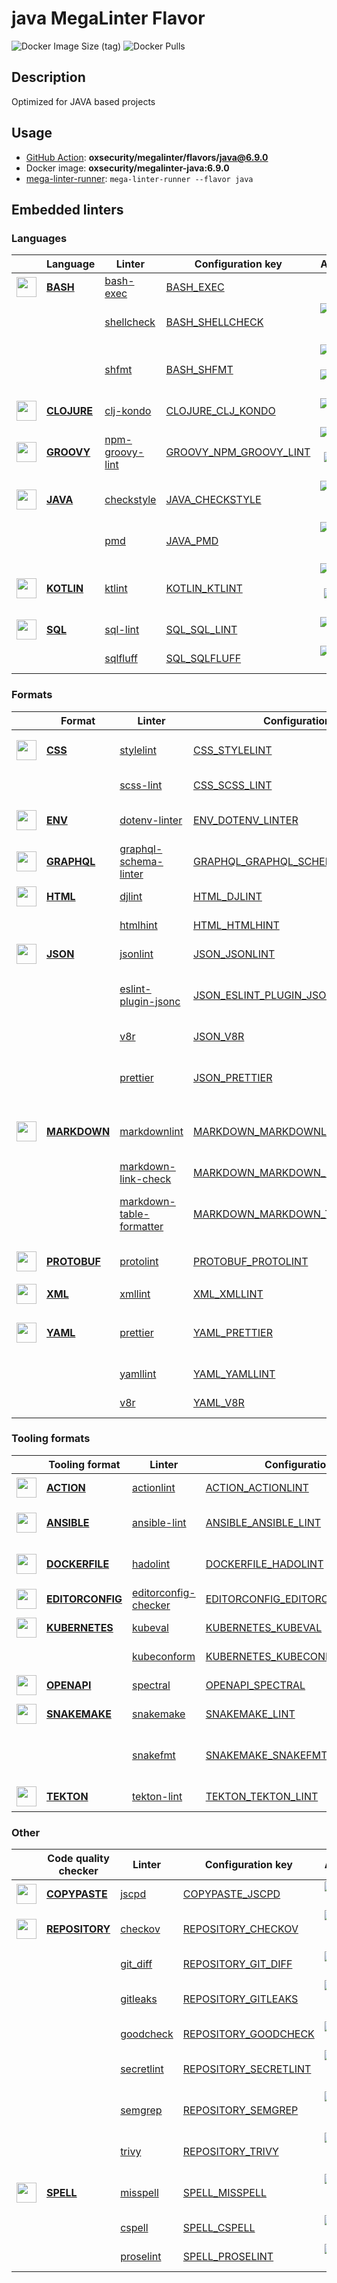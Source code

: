 # java MegaLinter Flavor

![Docker Image Size (tag)](https://img.shields.io/docker/image-size/oxsecurity/megalinter-java/6.9.0)
![Docker Pulls](https://img.shields.io/docker/pulls/oxsecurity/megalinter-java)

## Description

Optimized for JAVA based projects

## Usage

- [GitHub Action](https://oxsecurity.github.io/megalinter/6.9.0/installation/#github-action): **oxsecurity/megalinter/flavors/java@6.9.0**
- Docker image: **oxsecurity/megalinter-java:6.9.0**
- [mega-linter-runner](https://oxsecurity.github.io/megalinter/6.9.0/mega-linter-runner/): `mega-linter-runner --flavor java`

## Embedded linters

### Languages

|                                                                             <!-- -->                                                                              | Language                                                                          | Linter                                                                                               | Configuration key                                                                                           |                                                                                                                     Additional                                                                                                                      |
|:-----------------------------------------------------------------------------------------------------------------------------------------------------------------:|-----------------------------------------------------------------------------------|------------------------------------------------------------------------------------------------------|-------------------------------------------------------------------------------------------------------------|:---------------------------------------------------------------------------------------------------------------------------------------------------------------------------------------------------------------------------------------------------:|
|  <img src="https://github.com/oxsecurity/megalinter/raw/main/docs/assets/icons/bash.ico" alt="" height="32px" class="megalinter-icon"></a> <!-- linter-icon -->   | [**BASH**](https://oxsecurity.github.io/megalinter/6.9.0/descriptors/bash/)       | [bash-exec](https://oxsecurity.github.io/megalinter/6.9.0/descriptors/bash_bash_exec/)               | [BASH_EXEC](https://oxsecurity.github.io/megalinter/6.9.0/descriptors/bash_bash_exec/)                      |                                                                                                                                                                                                                                                     |
|                                                                   <!-- --> <!-- linter-icon -->                                                                   |                                                                                   | [shellcheck](https://oxsecurity.github.io/megalinter/6.9.0/descriptors/bash_shellcheck/)             | [BASH_SHELLCHECK](https://oxsecurity.github.io/megalinter/6.9.0/descriptors/bash_shellcheck/)               |                                [![GitHub stars](https://img.shields.io/github/stars/koalaman/shellcheck?cacheSeconds=3600)](https://github.com/koalaman/shellcheck) ![sarif](https://shields.io/badge/-SARIF-orange)                                |
|                                                                   <!-- --> <!-- linter-icon -->                                                                   |                                                                                   | [shfmt](https://oxsecurity.github.io/megalinter/6.9.0/descriptors/bash_shfmt/)                       | [BASH_SHFMT](https://oxsecurity.github.io/megalinter/6.9.0/descriptors/bash_shfmt/)                         |                                        [![GitHub stars](https://img.shields.io/github/stars/mvdan/sh?cacheSeconds=3600)](https://github.com/mvdan/sh) ![formatter](https://shields.io/badge/-format-yellow)                                         |
| <img src="https://github.com/oxsecurity/megalinter/raw/main/docs/assets/icons/clojure.ico" alt="" height="32px" class="megalinter-icon"></a> <!-- linter-icon --> | [**CLOJURE**](https://oxsecurity.github.io/megalinter/6.9.0/descriptors/clojure/) | [clj-kondo](https://oxsecurity.github.io/megalinter/6.9.0/descriptors/clojure_clj_kondo/)            | [CLOJURE_CLJ_KONDO](https://oxsecurity.github.io/megalinter/6.9.0/descriptors/clojure_clj_kondo/)           |                                                         [![GitHub stars](https://img.shields.io/github/stars/borkdude/clj-kondo?cacheSeconds=3600)](https://github.com/borkdude/clj-kondo)                                                          |
| <img src="https://github.com/oxsecurity/megalinter/raw/main/docs/assets/icons/groovy.ico" alt="" height="32px" class="megalinter-icon"></a> <!-- linter-icon -->  | [**GROOVY**](https://oxsecurity.github.io/megalinter/6.9.0/descriptors/groovy/)   | [npm-groovy-lint](https://oxsecurity.github.io/megalinter/6.9.0/descriptors/groovy_npm_groovy_lint/) | [GROOVY_NPM_GROOVY_LINT](https://oxsecurity.github.io/megalinter/6.9.0/descriptors/groovy_npm_groovy_lint/) | [![GitHub stars](https://img.shields.io/github/stars/nvuillam/npm-groovy-lint?cacheSeconds=3600)](https://github.com/nvuillam/npm-groovy-lint) ![autofix](https://shields.io/badge/-autofix-green) ![sarif](https://shields.io/badge/-SARIF-orange) |
|  <img src="https://github.com/oxsecurity/megalinter/raw/main/docs/assets/icons/java.ico" alt="" height="32px" class="megalinter-icon"></a> <!-- linter-icon -->   | [**JAVA**](https://oxsecurity.github.io/megalinter/6.9.0/descriptors/java/)       | [checkstyle](https://oxsecurity.github.io/megalinter/6.9.0/descriptors/java_checkstyle/)             | [JAVA_CHECKSTYLE](https://oxsecurity.github.io/megalinter/6.9.0/descriptors/java_checkstyle/)               |                              [![GitHub stars](https://img.shields.io/github/stars/checkstyle/checkstyle?cacheSeconds=3600)](https://github.com/checkstyle/checkstyle) ![sarif](https://shields.io/badge/-SARIF-orange)                              |
|                                                                   <!-- --> <!-- linter-icon -->                                                                   |                                                                                   | [pmd](https://oxsecurity.github.io/megalinter/6.9.0/descriptors/java_pmd/)                           | [JAVA_PMD](https://oxsecurity.github.io/megalinter/6.9.0/descriptors/java_pmd/)                             |                                            [![GitHub stars](https://img.shields.io/github/stars/pmd/pmd?cacheSeconds=3600)](https://github.com/pmd/pmd) ![sarif](https://shields.io/badge/-SARIF-orange)                                            |
| <img src="https://github.com/oxsecurity/megalinter/raw/main/docs/assets/icons/kotlin.ico" alt="" height="32px" class="megalinter-icon"></a> <!-- linter-icon -->  | [**KOTLIN**](https://oxsecurity.github.io/megalinter/6.9.0/descriptors/kotlin/)   | [ktlint](https://oxsecurity.github.io/megalinter/6.9.0/descriptors/kotlin_ktlint/)                   | [KOTLIN_KTLINT](https://oxsecurity.github.io/megalinter/6.9.0/descriptors/kotlin_ktlint/)                   |         [![GitHub stars](https://img.shields.io/github/stars/pinterest/ktlint?cacheSeconds=3600)](https://github.com/pinterest/ktlint) ![autofix](https://shields.io/badge/-autofix-green) ![sarif](https://shields.io/badge/-SARIF-orange)         |
|   <img src="https://github.com/oxsecurity/megalinter/raw/main/docs/assets/icons/sql.ico" alt="" height="32px" class="megalinter-icon"></a> <!-- linter-icon -->   | [**SQL**](https://oxsecurity.github.io/megalinter/6.9.0/descriptors/sql/)         | [sql-lint](https://oxsecurity.github.io/megalinter/6.9.0/descriptors/sql_sql_lint/)                  | [SQL_SQL_LINT](https://oxsecurity.github.io/megalinter/6.9.0/descriptors/sql_sql_lint/)                     |                                                       [![GitHub stars](https://img.shields.io/github/stars/joereynolds/sql-lint?cacheSeconds=3600)](https://github.com/joereynolds/sql-lint)                                                        |
|                                                                   <!-- --> <!-- linter-icon -->                                                                   |                                                                                   | [sqlfluff](https://oxsecurity.github.io/megalinter/6.9.0/descriptors/sql_sqlfluff/)                  | [SQL_SQLFLUFF](https://oxsecurity.github.io/megalinter/6.9.0/descriptors/sql_sqlfluff/)                     |                                                          [![GitHub stars](https://img.shields.io/github/stars/sqlfluff/sqlfluff?cacheSeconds=3600)](https://github.com/sqlfluff/sqlfluff)                                                           |

### Formats

|                                                                              <!-- -->                                                                              | Format                                                                              | Linter                                                                                                                   | Configuration key                                                                                                                 |                                                                                                                          Additional                                                                                                                           |
|:------------------------------------------------------------------------------------------------------------------------------------------------------------------:|-------------------------------------------------------------------------------------|--------------------------------------------------------------------------------------------------------------------------|-----------------------------------------------------------------------------------------------------------------------------------|:-------------------------------------------------------------------------------------------------------------------------------------------------------------------------------------------------------------------------------------------------------------:|
|   <img src="https://github.com/oxsecurity/megalinter/raw/main/docs/assets/icons/css.ico" alt="" height="32px" class="megalinter-icon"></a> <!-- linter-icon -->    | [**CSS**](https://oxsecurity.github.io/megalinter/6.9.0/descriptors/css/)           | [stylelint](https://oxsecurity.github.io/megalinter/6.9.0/descriptors/css_stylelint/)                                    | [CSS_STYLELINT](https://oxsecurity.github.io/megalinter/6.9.0/descriptors/css_stylelint/)                                         |                                   [![GitHub stars](https://img.shields.io/github/stars/stylelint/stylelint?cacheSeconds=3600)](https://github.com/stylelint/stylelint) ![autofix](https://shields.io/badge/-autofix-green)                                    |
|                                                                   <!-- --> <!-- linter-icon -->                                                                    |                                                                                     | [scss-lint](https://oxsecurity.github.io/megalinter/6.9.0/descriptors/css_scss_lint/)                                    | [CSS_SCSS_LINT](https://oxsecurity.github.io/megalinter/6.9.0/descriptors/css_scss_lint/)                                         |                                                                   [![GitHub stars](https://img.shields.io/github/stars/sds/scss-lint?cacheSeconds=3600)](https://github.com/sds/scss-lint)                                                                    |
|   <img src="https://github.com/oxsecurity/megalinter/raw/main/docs/assets/icons/env.ico" alt="" height="32px" class="megalinter-icon"></a> <!-- linter-icon -->    | [**ENV**](https://oxsecurity.github.io/megalinter/6.9.0/descriptors/env/)           | [dotenv-linter](https://oxsecurity.github.io/megalinter/6.9.0/descriptors/env_dotenv_linter/)                            | [ENV_DOTENV_LINTER](https://oxsecurity.github.io/megalinter/6.9.0/descriptors/env_dotenv_linter/)                                 |                           [![GitHub stars](https://img.shields.io/github/stars/dotenv-linter/dotenv-linter?cacheSeconds=3600)](https://github.com/dotenv-linter/dotenv-linter) ![autofix](https://shields.io/badge/-autofix-green)                            |
| <img src="https://github.com/oxsecurity/megalinter/raw/main/docs/assets/icons/graphql.ico" alt="" height="32px" class="megalinter-icon"></a> <!-- linter-icon -->  | [**GRAPHQL**](https://oxsecurity.github.io/megalinter/6.9.0/descriptors/graphql/)   | [graphql-schema-linter](https://oxsecurity.github.io/megalinter/6.9.0/descriptors/graphql_graphql_schema_linter/)        | [GRAPHQL_GRAPHQL_SCHEMA_LINTER](https://oxsecurity.github.io/megalinter/6.9.0/descriptors/graphql_graphql_schema_linter/)         |                                                  [![GitHub stars](https://img.shields.io/github/stars/cjoudrey/graphql-schema-linter?cacheSeconds=3600)](https://github.com/cjoudrey/graphql-schema-linter)                                                   |
|   <img src="https://github.com/oxsecurity/megalinter/raw/main/docs/assets/icons/html.ico" alt="" height="32px" class="megalinter-icon"></a> <!-- linter-icon -->   | [**HTML**](https://oxsecurity.github.io/megalinter/6.9.0/descriptors/html/)         | [djlint](https://oxsecurity.github.io/megalinter/6.9.0/descriptors/html_djlint/)                                         | [HTML_DJLINT](https://oxsecurity.github.io/megalinter/6.9.0/descriptors/html_djlint/)                                             |                                                     [![GitHub stars](https://img.shields.io/github/stars/Riverside-Healthcare/djlint?cacheSeconds=3600)](https://github.com/Riverside-Healthcare/djlint)                                                      |
|                                                                   <!-- --> <!-- linter-icon -->                                                                    |                                                                                     | [htmlhint](https://oxsecurity.github.io/megalinter/6.9.0/descriptors/html_htmlhint/)                                     | [HTML_HTMLHINT](https://oxsecurity.github.io/megalinter/6.9.0/descriptors/html_htmlhint/)                                         |                                                               [![GitHub stars](https://img.shields.io/github/stars/htmlhint/HTMLHint?cacheSeconds=3600)](https://github.com/htmlhint/HTMLHint)                                                                |
|   <img src="https://github.com/oxsecurity/megalinter/raw/main/docs/assets/icons/json.ico" alt="" height="32px" class="megalinter-icon"></a> <!-- linter-icon -->   | [**JSON**](https://oxsecurity.github.io/megalinter/6.9.0/descriptors/json/)         | [jsonlint](https://oxsecurity.github.io/megalinter/6.9.0/descriptors/json_jsonlint/)                                     | [JSON_JSONLINT](https://oxsecurity.github.io/megalinter/6.9.0/descriptors/json_jsonlint/)                                         |                                                                [![GitHub stars](https://img.shields.io/github/stars/prantlf/jsonlint?cacheSeconds=3600)](https://github.com/prantlf/jsonlint)                                                                 |
|                                                                   <!-- --> <!-- linter-icon -->                                                                    |                                                                                     | [eslint-plugin-jsonc](https://oxsecurity.github.io/megalinter/6.9.0/descriptors/json_eslint_plugin_jsonc/)               | [JSON_ESLINT_PLUGIN_JSONC](https://oxsecurity.github.io/megalinter/6.9.0/descriptors/json_eslint_plugin_jsonc/)                   | [![GitHub stars](https://img.shields.io/github/stars/ota-meshi/eslint-plugin-jsonc?cacheSeconds=3600)](https://github.com/ota-meshi/eslint-plugin-jsonc) ![autofix](https://shields.io/badge/-autofix-green) ![sarif](https://shields.io/badge/-SARIF-orange) |
|                                                                   <!-- --> <!-- linter-icon -->                                                                    |                                                                                     | [v8r](https://oxsecurity.github.io/megalinter/6.9.0/descriptors/json_v8r/)                                               | [JSON_V8R](https://oxsecurity.github.io/megalinter/6.9.0/descriptors/json_v8r/)                                                   |                                                                    [![GitHub stars](https://img.shields.io/github/stars/chris48s/v8r?cacheSeconds=3600)](https://github.com/chris48s/v8r)                                                                     |
|                                                                   <!-- --> <!-- linter-icon -->                                                                    |                                                                                     | [prettier](https://oxsecurity.github.io/megalinter/6.9.0/descriptors/json_prettier/)                                     | [JSON_PRETTIER](https://oxsecurity.github.io/megalinter/6.9.0/descriptors/json_prettier/)                                         |                                    [![GitHub stars](https://img.shields.io/github/stars/prettier/prettier?cacheSeconds=3600)](https://github.com/prettier/prettier) ![formatter](https://shields.io/badge/-format-yellow)                                     |
| <img src="https://github.com/oxsecurity/megalinter/raw/main/docs/assets/icons/markdown.ico" alt="" height="32px" class="megalinter-icon"></a> <!-- linter-icon --> | [**MARKDOWN**](https://oxsecurity.github.io/megalinter/6.9.0/descriptors/markdown/) | [markdownlint](https://oxsecurity.github.io/megalinter/6.9.0/descriptors/markdown_markdownlint/)                         | [MARKDOWN_MARKDOWNLINT](https://oxsecurity.github.io/megalinter/6.9.0/descriptors/markdown_markdownlint/)                         |                              [![GitHub stars](https://img.shields.io/github/stars/DavidAnson/markdownlint?cacheSeconds=3600)](https://github.com/DavidAnson/markdownlint) ![formatter](https://shields.io/badge/-format-yellow)                               |
|                                                                   <!-- --> <!-- linter-icon -->                                                                    |                                                                                     | [markdown-link-check](https://oxsecurity.github.io/megalinter/6.9.0/descriptors/markdown_markdown_link_check/)           | [MARKDOWN_MARKDOWN_LINK_CHECK](https://oxsecurity.github.io/megalinter/6.9.0/descriptors/markdown_markdown_link_check/)           |                                                       [![GitHub stars](https://img.shields.io/github/stars/tcort/markdown-link-check?cacheSeconds=3600)](https://github.com/tcort/markdown-link-check)                                                        |
|                                                                   <!-- --> <!-- linter-icon -->                                                                    |                                                                                     | [markdown-table-formatter](https://oxsecurity.github.io/megalinter/6.9.0/descriptors/markdown_markdown_table_formatter/) | [MARKDOWN_MARKDOWN_TABLE_FORMATTER](https://oxsecurity.github.io/megalinter/6.9.0/descriptors/markdown_markdown_table_formatter/) |                    [![GitHub stars](https://img.shields.io/github/stars/nvuillam/markdown-table-formatter?cacheSeconds=3600)](https://github.com/nvuillam/markdown-table-formatter) ![formatter](https://shields.io/badge/-format-yellow)                     |
| <img src="https://github.com/oxsecurity/megalinter/raw/main/docs/assets/icons/protobuf.ico" alt="" height="32px" class="megalinter-icon"></a> <!-- linter-icon --> | [**PROTOBUF**](https://oxsecurity.github.io/megalinter/6.9.0/descriptors/protobuf/) | [protolint](https://oxsecurity.github.io/megalinter/6.9.0/descriptors/protobuf_protolint/)                               | [PROTOBUF_PROTOLINT](https://oxsecurity.github.io/megalinter/6.9.0/descriptors/protobuf_protolint/)                               |                                   [![GitHub stars](https://img.shields.io/github/stars/yoheimuta/protolint?cacheSeconds=3600)](https://github.com/yoheimuta/protolint) ![autofix](https://shields.io/badge/-autofix-green)                                    |
|   <img src="https://github.com/oxsecurity/megalinter/raw/main/docs/assets/icons/xml.ico" alt="" height="32px" class="megalinter-icon"></a> <!-- linter-icon -->    | [**XML**](https://oxsecurity.github.io/megalinter/6.9.0/descriptors/xml/)           | [xmllint](https://oxsecurity.github.io/megalinter/6.9.0/descriptors/xml_xmllint/)                                        | [XML_XMLLINT](https://oxsecurity.github.io/megalinter/6.9.0/descriptors/xml_xmllint/)                                             |                                                                                                                                                                                                                                                               |
|   <img src="https://github.com/oxsecurity/megalinter/raw/main/docs/assets/icons/yaml.ico" alt="" height="32px" class="megalinter-icon"></a> <!-- linter-icon -->   | [**YAML**](https://oxsecurity.github.io/megalinter/6.9.0/descriptors/yaml/)         | [prettier](https://oxsecurity.github.io/megalinter/6.9.0/descriptors/yaml_prettier/)                                     | [YAML_PRETTIER](https://oxsecurity.github.io/megalinter/6.9.0/descriptors/yaml_prettier/)                                         |                                    [![GitHub stars](https://img.shields.io/github/stars/prettier/prettier?cacheSeconds=3600)](https://github.com/prettier/prettier) ![formatter](https://shields.io/badge/-format-yellow)                                     |
|                                                                   <!-- --> <!-- linter-icon -->                                                                    |                                                                                     | [yamllint](https://oxsecurity.github.io/megalinter/6.9.0/descriptors/yaml_yamllint/)                                     | [YAML_YAMLLINT](https://oxsecurity.github.io/megalinter/6.9.0/descriptors/yaml_yamllint/)                                         |                                                            [![GitHub stars](https://img.shields.io/github/stars/adrienverge/yamllint?cacheSeconds=3600)](https://github.com/adrienverge/yamllint)                                                             |
|                                                                   <!-- --> <!-- linter-icon -->                                                                    |                                                                                     | [v8r](https://oxsecurity.github.io/megalinter/6.9.0/descriptors/yaml_v8r/)                                               | [YAML_V8R](https://oxsecurity.github.io/megalinter/6.9.0/descriptors/yaml_v8r/)                                                   |                                                                    [![GitHub stars](https://img.shields.io/github/stars/chris48s/v8r?cacheSeconds=3600)](https://github.com/chris48s/v8r)                                                                     |

### Tooling formats

|                                                                                <!-- -->                                                                                | Tooling format                                                                              | Linter                                                                                                               | Configuration key                                                                                                                 |                                                                                        Additional                                                                                        |
|:----------------------------------------------------------------------------------------------------------------------------------------------------------------------:|---------------------------------------------------------------------------------------------|----------------------------------------------------------------------------------------------------------------------|-----------------------------------------------------------------------------------------------------------------------------------|:----------------------------------------------------------------------------------------------------------------------------------------------------------------------------------------:|
|   <img src="https://github.com/oxsecurity/megalinter/raw/main/docs/assets/icons/default.ico" alt="" height="32px" class="megalinter-icon"></a> <!-- linter-icon -->    | [**ACTION**](https://oxsecurity.github.io/megalinter/6.9.0/descriptors/action/)             | [actionlint](https://oxsecurity.github.io/megalinter/6.9.0/descriptors/action_actionlint/)                           | [ACTION_ACTIONLINT](https://oxsecurity.github.io/megalinter/6.9.0/descriptors/action_actionlint/)                                 |                              [![GitHub stars](https://img.shields.io/github/stars/rhysd/actionlint?cacheSeconds=3600)](https://github.com/rhysd/actionlint)                              |
|   <img src="https://github.com/oxsecurity/megalinter/raw/main/docs/assets/icons/ansible.ico" alt="" height="32px" class="megalinter-icon"></a> <!-- linter-icon -->    | [**ANSIBLE**](https://oxsecurity.github.io/megalinter/6.9.0/descriptors/ansible/)           | [ansible-lint](https://oxsecurity.github.io/megalinter/6.9.0/descriptors/ansible_ansible_lint/)                      | [ANSIBLE_ANSIBLE_LINT](https://oxsecurity.github.io/megalinter/6.9.0/descriptors/ansible_ansible_lint/)                           | [![GitHub stars](https://img.shields.io/github/stars/ansible/ansible-lint?cacheSeconds=3600)](https://github.com/ansible/ansible-lint) ![sarif](https://shields.io/badge/-SARIF-orange)  |
|  <img src="https://github.com/oxsecurity/megalinter/raw/main/docs/assets/icons/dockerfile.ico" alt="" height="32px" class="megalinter-icon"></a> <!-- linter-icon -->  | [**DOCKERFILE**](https://oxsecurity.github.io/megalinter/6.9.0/descriptors/dockerfile/)     | [hadolint](https://oxsecurity.github.io/megalinter/6.9.0/descriptors/dockerfile_hadolint/)                           | [DOCKERFILE_HADOLINT](https://oxsecurity.github.io/megalinter/6.9.0/descriptors/dockerfile_hadolint/)                             |    [![GitHub stars](https://img.shields.io/github/stars/hadolint/hadolint?cacheSeconds=3600)](https://github.com/hadolint/hadolint) ![sarif](https://shields.io/badge/-SARIF-orange)     |
| <img src="https://github.com/oxsecurity/megalinter/raw/main/docs/assets/icons/editorconfig.ico" alt="" height="32px" class="megalinter-icon"></a> <!-- linter-icon --> | [**EDITORCONFIG**](https://oxsecurity.github.io/megalinter/6.9.0/descriptors/editorconfig/) | [editorconfig-checker](https://oxsecurity.github.io/megalinter/6.9.0/descriptors/editorconfig_editorconfig_checker/) | [EDITORCONFIG_EDITORCONFIG_CHECKER](https://oxsecurity.github.io/megalinter/6.9.0/descriptors/editorconfig_editorconfig_checker/) |     [![GitHub stars](https://img.shields.io/github/stars/editorconfig-checker/editorconfig-checker?cacheSeconds=3600)](https://github.com/editorconfig-checker/editorconfig-checker)     |
|  <img src="https://github.com/oxsecurity/megalinter/raw/main/docs/assets/icons/kubernetes.ico" alt="" height="32px" class="megalinter-icon"></a> <!-- linter-icon -->  | [**KUBERNETES**](https://oxsecurity.github.io/megalinter/6.9.0/descriptors/kubernetes/)     | [kubeval](https://oxsecurity.github.io/megalinter/6.9.0/descriptors/kubernetes_kubeval/)                             | [KUBERNETES_KUBEVAL](https://oxsecurity.github.io/megalinter/6.9.0/descriptors/kubernetes_kubeval/)                               |                           [![GitHub stars](https://img.shields.io/github/stars/instrumenta/kubeval?cacheSeconds=3600)](https://github.com/instrumenta/kubeval)                           |
|                                                                     <!-- --> <!-- linter-icon -->                                                                      |                                                                                             | [kubeconform](https://oxsecurity.github.io/megalinter/6.9.0/descriptors/kubernetes_kubeconform/)                     | [KUBERNETES_KUBECONFORM](https://oxsecurity.github.io/megalinter/6.9.0/descriptors/kubernetes_kubeconform/)                       |                             [![GitHub stars](https://img.shields.io/github/stars/yannh/kubeconform?cacheSeconds=3600)](https://github.com/yannh/kubeconform)                             |
|   <img src="https://github.com/oxsecurity/megalinter/raw/main/docs/assets/icons/openapi.ico" alt="" height="32px" class="megalinter-icon"></a> <!-- linter-icon -->    | [**OPENAPI**](https://oxsecurity.github.io/megalinter/6.9.0/descriptors/openapi/)           | [spectral](https://oxsecurity.github.io/megalinter/6.9.0/descriptors/openapi_spectral/)                              | [OPENAPI_SPECTRAL](https://oxsecurity.github.io/megalinter/6.9.0/descriptors/openapi_spectral/)                                   |                          [![GitHub stars](https://img.shields.io/github/stars/stoplightio/spectral?cacheSeconds=3600)](https://github.com/stoplightio/spectral)                          |
|  <img src="https://github.com/oxsecurity/megalinter/raw/main/docs/assets/icons/snakemake.ico" alt="" height="32px" class="megalinter-icon"></a> <!-- linter-icon -->   | [**SNAKEMAKE**](https://oxsecurity.github.io/megalinter/6.9.0/descriptors/snakemake/)       | [snakemake](https://oxsecurity.github.io/megalinter/6.9.0/descriptors/snakemake_snakemake/)                          | [SNAKEMAKE_LINT](https://oxsecurity.github.io/megalinter/6.9.0/descriptors/snakemake_snakemake/)                                  |                           [![GitHub stars](https://img.shields.io/github/stars/snakemake/snakemake?cacheSeconds=3600)](https://github.com/snakemake/snakemake)                           |
|                                                                     <!-- --> <!-- linter-icon -->                                                                      |                                                                                             | [snakefmt](https://oxsecurity.github.io/megalinter/6.9.0/descriptors/snakemake_snakefmt/)                            | [SNAKEMAKE_SNAKEFMT](https://oxsecurity.github.io/megalinter/6.9.0/descriptors/snakemake_snakefmt/)                               | [![GitHub stars](https://img.shields.io/github/stars/snakemake/snakefmt?cacheSeconds=3600)](https://github.com/snakemake/snakefmt) ![formatter](https://shields.io/badge/-format-yellow) |
|    <img src="https://github.com/oxsecurity/megalinter/raw/main/docs/assets/icons/tekton.ico" alt="" height="32px" class="megalinter-icon"></a> <!-- linter-icon -->    | [**TEKTON**](https://oxsecurity.github.io/megalinter/6.9.0/descriptors/tekton/)             | [tekton-lint](https://oxsecurity.github.io/megalinter/6.9.0/descriptors/tekton_tekton_lint/)                         | [TEKTON_TEKTON_LINT](https://oxsecurity.github.io/megalinter/6.9.0/descriptors/tekton_tekton_lint/)                               |                               [![GitHub stars](https://img.shields.io/github/stars/IBM/tekton-lint?cacheSeconds=3600)](https://github.com/IBM/tekton-lint)                               |

### Other

|                                                                              <!-- -->                                                                               | Code quality checker                                                                    | Linter                                                                                         | Configuration key                                                                                         |                                                                                        Additional                                                                                         |
|:-------------------------------------------------------------------------------------------------------------------------------------------------------------------:|-----------------------------------------------------------------------------------------|------------------------------------------------------------------------------------------------|-----------------------------------------------------------------------------------------------------------|:-----------------------------------------------------------------------------------------------------------------------------------------------------------------------------------------:|
| <img src="https://github.com/oxsecurity/megalinter/raw/main/docs/assets/icons/copypaste.ico" alt="" height="32px" class="megalinter-icon"></a> <!-- linter-icon --> | [**COPYPASTE**](https://oxsecurity.github.io/megalinter/6.9.0/descriptors/copypaste/)   | [jscpd](https://oxsecurity.github.io/megalinter/6.9.0/descriptors/copypaste_jscpd/)            | [COPYPASTE_JSCPD](https://oxsecurity.github.io/megalinter/6.9.0/descriptors/copypaste_jscpd/)             |                              [![GitHub stars](https://img.shields.io/github/stars/kucherenko/jscpd?cacheSeconds=3600)](https://github.com/kucherenko/jscpd)                               |
|  <img src="https://github.com/oxsecurity/megalinter/raw/main/docs/assets/icons/default.ico" alt="" height="32px" class="megalinter-icon"></a> <!-- linter-icon -->  | [**REPOSITORY**](https://oxsecurity.github.io/megalinter/6.9.0/descriptors/repository/) | [checkov](https://oxsecurity.github.io/megalinter/6.9.0/descriptors/repository_checkov/)       | [REPOSITORY_CHECKOV](https://oxsecurity.github.io/megalinter/6.9.0/descriptors/repository_checkov/)       |  [![GitHub stars](https://img.shields.io/github/stars/bridgecrewio/checkov?cacheSeconds=3600)](https://github.com/bridgecrewio/checkov) ![sarif](https://shields.io/badge/-SARIF-orange)  |
|                                                                    <!-- --> <!-- linter-icon -->                                                                    |                                                                                         | [git_diff](https://oxsecurity.github.io/megalinter/6.9.0/descriptors/repository_git_diff/)     | [REPOSITORY_GIT_DIFF](https://oxsecurity.github.io/megalinter/6.9.0/descriptors/repository_git_diff/)     |                                       [![GitHub stars](https://img.shields.io/github/stars/git/git?cacheSeconds=3600)](https://github.com/git/git)                                        |
|                                                                    <!-- --> <!-- linter-icon -->                                                                    |                                                                                         | [gitleaks](https://oxsecurity.github.io/megalinter/6.9.0/descriptors/repository_gitleaks/)     | [REPOSITORY_GITLEAKS](https://oxsecurity.github.io/megalinter/6.9.0/descriptors/repository_gitleaks/)     |  [![GitHub stars](https://img.shields.io/github/stars/zricethezav/gitleaks?cacheSeconds=3600)](https://github.com/zricethezav/gitleaks) ![sarif](https://shields.io/badge/-SARIF-orange)  |
|                                                                    <!-- --> <!-- linter-icon -->                                                                    |                                                                                         | [goodcheck](https://oxsecurity.github.io/megalinter/6.9.0/descriptors/repository_goodcheck/)   | [REPOSITORY_GOODCHECK](https://oxsecurity.github.io/megalinter/6.9.0/descriptors/repository_goodcheck/)   |                               [![GitHub stars](https://img.shields.io/github/stars/sider/goodcheck?cacheSeconds=3600)](https://github.com/sider/goodcheck)                                |
|                                                                    <!-- --> <!-- linter-icon -->                                                                    |                                                                                         | [secretlint](https://oxsecurity.github.io/megalinter/6.9.0/descriptors/repository_secretlint/) | [REPOSITORY_SECRETLINT](https://oxsecurity.github.io/megalinter/6.9.0/descriptors/repository_secretlint/) | [![GitHub stars](https://img.shields.io/github/stars/secretlint/secretlint?cacheSeconds=3600)](https://github.com/secretlint/secretlint) ![sarif](https://shields.io/badge/-SARIF-orange) |
|                                                                    <!-- --> <!-- linter-icon -->                                                                    |                                                                                         | [semgrep](https://oxsecurity.github.io/megalinter/6.9.0/descriptors/repository_semgrep/)       | [REPOSITORY_SEMGREP](https://oxsecurity.github.io/megalinter/6.9.0/descriptors/repository_semgrep/)       |  [![GitHub stars](https://img.shields.io/github/stars/returntocorp/semgrep?cacheSeconds=3600)](https://github.com/returntocorp/semgrep) ![sarif](https://shields.io/badge/-SARIF-orange)  |
|                                                                    <!-- --> <!-- linter-icon -->                                                                    |                                                                                         | [trivy](https://oxsecurity.github.io/megalinter/6.9.0/descriptors/repository_trivy/)           | [REPOSITORY_TRIVY](https://oxsecurity.github.io/megalinter/6.9.0/descriptors/repository_trivy/)           |    [![GitHub stars](https://img.shields.io/github/stars/aquasecurity/trivy?cacheSeconds=3600)](https://github.com/aquasecurity/trivy) ![sarif](https://shields.io/badge/-SARIF-orange)    |
|   <img src="https://github.com/oxsecurity/megalinter/raw/main/docs/assets/icons/spell.ico" alt="" height="32px" class="megalinter-icon"></a> <!-- linter-icon -->   | [**SPELL**](https://oxsecurity.github.io/megalinter/6.9.0/descriptors/spell/)           | [misspell](https://oxsecurity.github.io/megalinter/6.9.0/descriptors/spell_misspell/)          | [SPELL_MISSPELL](https://oxsecurity.github.io/megalinter/6.9.0/descriptors/spell_misspell/)               |    [![GitHub stars](https://img.shields.io/github/stars/client9/misspell?cacheSeconds=3600)](https://github.com/client9/misspell) ![autofix](https://shields.io/badge/-autofix-green)     |
|                                                                    <!-- --> <!-- linter-icon -->                                                                    |                                                                                         | [cspell](https://oxsecurity.github.io/megalinter/6.9.0/descriptors/spell_cspell/)              | [SPELL_CSPELL](https://oxsecurity.github.io/megalinter/6.9.0/descriptors/spell_cspell/)                   |                     [![GitHub stars](https://img.shields.io/github/stars/streetsidesoftware/cspell?cacheSeconds=3600)](https://github.com/streetsidesoftware/cspell)                      |
|                                                                    <!-- --> <!-- linter-icon -->                                                                    |                                                                                         | [proselint](https://oxsecurity.github.io/megalinter/6.9.0/descriptors/spell_proselint/)        | [SPELL_PROSELINT](https://oxsecurity.github.io/megalinter/6.9.0/descriptors/spell_proselint/)             |                            [![GitHub stars](https://img.shields.io/github/stars/amperser/proselint?cacheSeconds=3600)](https://github.com/amperser/proselint)                             |

